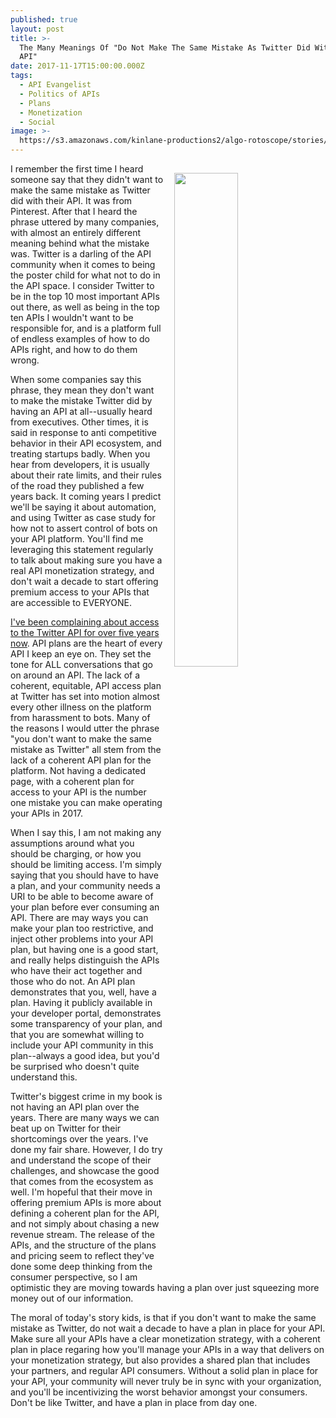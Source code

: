 ```yaml
---
published: true
layout: post
title: >-
  The Many Meanings Of "Do Not Make The Same Mistake As Twitter Did With Their
  API"
date: 2017-11-17T15:00:00.000Z
tags:
  - API Evangelist
  - Politics of APIs
  - Plans
  - Monetization
  - Social
image: >-
  https://s3.amazonaws.com/kinlane-productions2/algo-rotoscope/stories/kinlane-white-board-twitter_copper_circuit.png
---
```

<p><img src="https://s3.amazonaws.com/kinlane-productions2/algo-rotoscope/stories/kinlane-white-board-twitter_copper_circuit.png" align="right" width="45%" style="padding: 15px;" /></p>I remember the first time I heard someone say that they didn't want to make the same mistake as Twitter did with their API. It was from Pinterest. After that I heard the phrase uttered by many companies, with almost an entirely different meaning behind what the mistake was. Twitter is a darling of the API community when it comes to being the poster child for what not to do in the API space. I consider Twitter to be in the top 10 most important APIs out there, as well as being in the top ten APIs I wouldn't want to be responsible for, and is a platform full of endless examples of how to do APIs right, and how to do them wrong.

When some companies say this phrase, they mean they don't want to make the mistake Twitter did by having an API at all--usually heard from executives. Other times, it is said in response to anti competitive behavior in their API ecosystem, and treating startups badly. When you hear from developers, it is usually about their rate limits, and their rules of the road they published a few years back. It coming years I predict we'll be saying it about automation, and using Twitter as case study for how not to assert control of bots on your API platform. You'll find me leveraging this statement regularly to talk about making sure you have a real API monetization strategy, and don't wait a decade to start offering premium access to your APIs that are accessible to EVERYONE.

[I've been complaining about access to the Twitter API for over five years now](https://apievangelist.com/2012/06/29/twitter-continues-to-restrict-access-to-our-tweets/). API plans are the heart of every API I keep an eye on. They set the tone for ALL conversations that go on around an API. The lack of a coherent, equitable, API access plan at Twitter has set into motion almost every other illness on the platform from harassment to bots. Many of the reasons I would utter the phrase "you don't want to make the same mistake as Twitter" all stem from the lack of a coherent API plan for the platform. Not having a dedicated page, with a coherent plan for access to your API is the number one mistake you can make operating your APIs in 2017.

When I say this, I am not making any assumptions around what you should be charging, or how you should be limiting access. I'm simply saying that you should have to have a plan, and your community needs a URI to be able to become aware of your plan before ever consuming an API. There are may ways you can make your plan too restrictive, and inject other problems into your API plan, but having one is a good start, and really helps distinguish the APIs who have their act together and those who do not. An API plan demonstrates that you, well, have a plan. Having it publicly available in your developer portal, demonstrates some transparency of your plan, and that you are somewhat willing to include your API community in this plan--always a good idea, but you'd be surprised who doesn't quite understand this.

Twitter's biggest crime in my book is not having an API plan over the years. There are many ways we can beat up on Twitter for their shortcomings over the years. I've done my fair share. However, I do try and understand the scope of their challenges, and showcase the good that comes from the ecosystem as well. I'm hopeful that their move in offering premium APIs is more about defining a coherent plan for the API, and not simply about chasing a new revenue stream. The release of the APIs, and the structure of the plans and pricing seem to reflect they've done some deep thinking from the consumer perspective, so I am optimistic they are moving towards having a plan over just squeezing more money out of our information.

The moral of today's story kids, is that if you don't want to make the same mistake as Twitter, do not wait a decade to have a plan in place for your API. Make sure all your APIs have a clear monetization strategy, with a coherent plan in place regaring how you'll manage your APIs in a way that delivers on your monetization strategy, but also provides a shared plan that includes your partners, and regular API consumers. Without a solid plan in place for your API, your community will never truly be in sync with your organization, and you'll be incentivizing the worst behavior amongst your consumers. Don't be like Twitter, and have a plan in place from day one.
